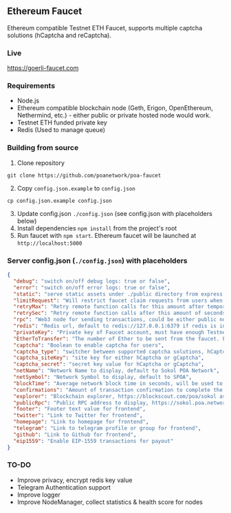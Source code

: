 ## Ethereum Faucet

Ethereum compatible Testnet ETH Faucet, supports multiple captcha solutions (hCaptcha and reCaptcha).

### Live

https://goerli-faucet.com

### Requirements

+ Node.js
+ Ethereum compatible blockchain node (Geth, Erigon, OpenEthereum, Nethermind, etc.) - either public or private hosted node would work.
+ Testnet ETH funded private key
+ Redis (Used to manage queue)

### Building from source

1. Clone repository
  ```
  git clone https://github.com/poanetwork/poa-faucet
  ```
2. Copy `config.json.example` to `config.json`
  ```
  cp config.json.example config.json
  ```
3. Update config.json `./config.json` (see config.json with placeholders below)
4. Install dependencies `npm install` from the project's root
5. Run faucet with `npm start`. Ethereum faucet will be launched at `http://localhost:5000`

### Server config.json (`./config.json`) with placeholders
```json
{
  "debug": "switch on/off debug logs: true or false",
  "error": "switch on/off error logs: true or false",
  "static": "serve static assets under ./public directory from express: true or false",
  "limitRequest": "Will restrict faucet claim requests from users when they make another requests in 24 hours: true or false",
  "retryMax": "Retry remote function calls for this amount after temporary failure",
  "retrySec": "Retry remote function calls after this amount of seconds",
  "rpc": "Web3 node for sending transactions, could be either public node (like infura) or localhost node",
  "redis": "Redis url, default to redis://127.0.0.1:6379 if redis is installed at the same server that faucet is running from",
  "privateKey": "Private key of Faucet account, must have enough Testnet Ether to disperse",
  "EtherToTransfer": "The number of Ether to be sent from the faucet. For example, '0.1' (should be string only)",
  "captcha": "Boolean to enable captcha for users",
  "captcha_type": "switcher between supported captcha solutions, hCaptcha is recommended (gCaptcha supported as well)",
  "captcha_siteKey": "site key for either hCaptcha or gCaptcha",
  "captcha_secret": "secret key value for hCaptcha or gCaptcha",
  "netName": "Network Name to display, default to Sokol POA Network",
  "netSymbol": "Network Symbol to display, default to SPOA",
  "blockTime": "Average network block time in seconds, will be used to refresh balance, refresh block number, etc",
  "confirmations": "Amount of transaction confirmation to complete the queue job",
  "explorer": "Blockchain explorer, https://blockscout.com/poa/sokol as a default",
  "publicRpc": "Public RPC address to display, https://sokol.poa.network as a default",
  "footer": "Footer text value for frontend",
  "twitter": "Link to Twitter for frontend",
  "homepage": "Link to homepage for frontend",
  "telegram": "Link to telegram profile or group for frontend",
  "github": "Link to Github for frontend",
  "eip1559": "Enable EIP-1559 transactions for payout"
}
```

### TO-DO

+ Improve privacy, encrypt redis key value
+ Telegram Authentication support
+ Improve logger
+ Improve NodeManager, collect statistics & health score for nodes
